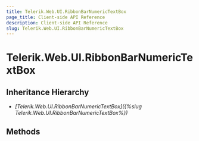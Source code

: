 ```yaml
---
title: Telerik.Web.UI.RibbonBarNumericTextBox
page_title: Client-side API Reference
description: Client-side API Reference
slug: Telerik.Web.UI.RibbonBarNumericTextBox
---
```


# Telerik.Web.UI.RibbonBarNumericTextBox

## Inheritance Hierarchy

* *[Telerik.Web.UI.RibbonBarNumericTextBox]({%slug Telerik.Web.UI.RibbonBarNumericTextBox%})*

## Methods